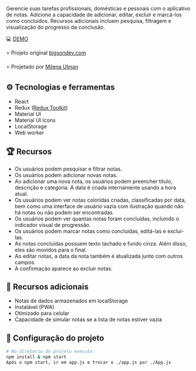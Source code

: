 Gerencie suas tarefas profissionais, domésticas e pessoais com o aplicativo de notas. Adicione a capacidade de adicionar, editar, excluir e marcá-los como concluídos. Recursos adicionais incluem pesquisa, filtragem e visualização do progresso da conclusão.

:computer: [DEMO](https://note-app-master-onwrkml7a-celioguimaraes117s-projects.vercel.app/)

:star: Projeto original
[bigsondev.com](https://bigsondev.com/projects/notes-app-project/)

:star: Projetado por
[Milena Ulman](https://www.behance.net/milenaulman)

## :gear: Tecnologias e ferramentas

- React
- Redux ([Redux Toolkit](https://redux-toolkit.js.org/))
- Material UI
- Material UI Icons
- LocalStorage
- Web worker

## :trophy: Recursos

- Os usuários podem pesquisar e filtrar notas.
- Os usuários podem adicionar novas notas.
- Ao adicionar uma nova nota, os usuários podem preencher título, descrição e categoria. A data é criada internamente usando a hora atual.
- Os usuários podem ver notas coloridas criadas, classificadas por data, bem como uma interface de usuário vazia com ilustração quando não há notas ou não podem ser encontradas.
- Os usuários podem ver quantas notas foram concluídas, incluindo o indicador visual de progressão.
- Os usuários podem marcar notas como concluídas, editá-las e excluí-las.
- As notas concluídas possuem texto tachado e fundo cinza. Além disso, eles são movidos para o final.
- Ao editar notas, a data da nota também é atualizada junto com outros campos.
- A confirmação aparece ao excluir notas.

## :gem: Recursos adicionais

- Notas de dados armazenados em localStorage
- Instalável (PWA)
- Otimizado para celular
- Capacidade de simular notas se a lista de notas estiver vazia

## :wrench: Configuração do projeto

```bash
# No diretorio do projeto execute:
npm install & npm start
Após o npm start, ir em app.js e trocar o ./app.js por ./App.js
```

